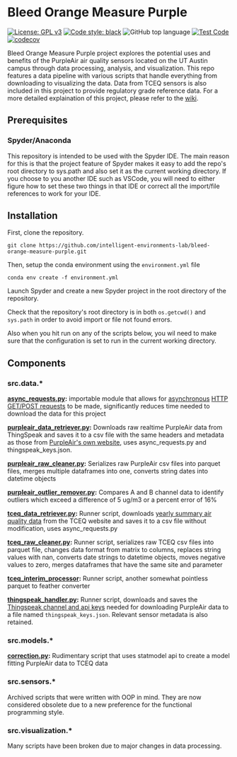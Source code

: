 # Bleed Orange Measure Purple

[![License: GPL v3](https://img.shields.io/badge/License-GPLv3-blue.svg)](https://www.gnu.org/licenses/gpl-3.0)
[![Code style: black](https://img.shields.io/badge/code%20style-black-000000.svg)](https://github.com/psf/black)
![GitHub top language](https://img.shields.io/github/languages/top/intelligent-environments-lab/bleed-orange-measure-purple)
[![Test Code](https://github.com/intelligent-environments-lab/bleed-orange-measure-purple/workflows/Test%20Code/badge.svg)](https://github.com/intelligent-environments-lab/bleed-orange-measure-purple/actions?query=workflow%3A%22Test+Code%22)
[![codecov](https://codecov.io/gh/intelligent-environments-lab/bleed-orange-measure-purple/branch/dev/graph/badge.svg)](https://codecov.io/gh/intelligent-environments-lab/bleed-orange-measure-purple)

Bleed Orange Measure Purple project explores the potential uses and benefits of the PurpleAir air quality sensors located on the UT Austin campus through data processing, analysis, and visualization. This repo features a data pipeline with various scripts that handle everything from downloading to visualizing the data. Data from TCEQ sensors is also included in this project to provide regulatory grade reference data. For a more detailed explaination of this project, please refer to the [wiki](https://github.com/intelligent-environments-lab/bleed-orange-measure-purple/wiki).

## Prerequisites

<!--
### Plotly

Plotly is plotting engine used in this project. Their setup instructions can be found [here](https://plotly.com/python/getting-started/). Plotly can be installed via pip/conda and is included in the ```environment.yml``` file for this repository. However, there may be additional dependencies that need be installed separately. For instance, node might be required for JupyterLab support.
-->
### Spyder/Anaconda

This repository is intended to be used with the Spyder IDE. The main reason for this is that the project feature of Spyder makes it easy to add the repo's root directory to sys.path and also set it as the current working directory. If you choose to you another IDE such as VSCode, you will need to either figure how to set these two things in that IDE or correct all the import/file references to work for your IDE.


## Installation
First, clone the repository.
```
git clone https://github.com/intelligent-environments-lab/bleed-orange-measure-purple.git
```
Then, setup the conda environment using the ```environment.yml``` file
```
conda env create -f environment.yml
```
Launch Spyder and create a new Spyder project in the root directory of the repository. 

Check that the repository's root directory is in both ```os.getcwd()``` and ```sys.path``` in order to avoid import or file not found errors.

Also when you hit run on any of the scripts below, you wil need to make sure that the configuration is set to run in the current working directory.

## Components

### src.data.*
**[async_requests.py](src/data/async_requests.py):** importable module that allows for [asynchronous](https://realpython.com/async-io-python#async-io-explained) [HTTP GET/POST requests](https://towardsdatascience.com/data-science-skills-web-scraping-javascript-using-python-97a29738353f#6f75) to be made, significantly reduces time needed to download the data for this project

**[purpleair_data_retriever.py](src/data/purpleair_data_retriever.py):** Downloads raw realtime PurpleAir data from ThingSpeak and saves it to a csv file with the same headers and metadata as those from [PurpleAir's own website](https://www.purpleair.com/sensorlist?exclude=true&nwlat=30.291268505204116&selat=30.272526603783206&nwlng=-97.7717631299262&selng=-97.72423886855452), uses async_requests.py and thingspeak_keys.json.

**[purpleair_raw_cleaner.py](src/data/purpleair_raw_cleaner.py):** Serializes raw PurpleAir csv files into parquet files, merges multiple dataframes into one, converts string dates into datetime objects

**[purpleair_outlier_remover.py](src/data/purpleair_outlier_remover.py):** Compares A and B channel data to identify outliers which exceed a difference of 5 ug/m3 or a percent error of 16%

**[tceq_data_retriever.py](src/data/tceq_data_retriever.py):** Runner script, downloads [yearly summary air quality data](https://www.tceq.texas.gov/cgi-bin/compliance/monops/yearly_summary.pl) from the TCEQ website and saves it to a csv file without modification, uses async_requests.py

**[tceq_raw_cleaner.py](src/data/tceq_raw_cleaner.py):** Runner script, serializes raw TCEQ csv files into parquet file, changes data format from matrix to columns, replaces string values with nan, converts date strings to datetime objects, moves negative values to zero, merges dataframes that have the same site and parameter

**[tceq_interim_processor](src/data/tceq_interim_processor.py):** Runner script, another somewhat pointless parquet to feather converter

**[thingspeak_handler.py](src/data/thingspeak_handler.py):** Runner script, downloads and saves the [Thingspeak channel and api keys](https://www.purpleair.com/json?exclude=true&key=null&show=null&nwlat=30.291268505204116&selat=30.272526603783206&nwlng=-97.7717631299262&selng=-97.72423886855452) needed for downloading PurpleAir data to a file named ```thingspeak_keys.json```. Relevant sensor metadata is also retained.

### src.models.*

**[correction.py](src/models/correction.py):** Rudimentary script that uses statmodel api to create a model fitting PurpleAir data to TCEQ data

### src.sensors.*

Archived scripts that were written with OOP in mind. They are now considered obsolete due to a new preference for the functional programming style.

### src.visualization.*

Many scripts have been broken due to major changes in data processing.
